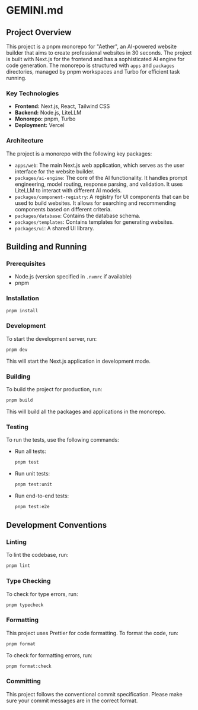 # GEMINI.md

## Project Overview

This project is a pnpm monorepo for "Aether", an AI-powered website builder that aims to create professional websites in 30 seconds. The project is built with Next.js for the frontend and has a sophisticated AI engine for code generation. The monorepo is structured with `apps` and `packages` directories, managed by pnpm workspaces and Turbo for efficient task running.

### Key Technologies

*   **Frontend:** Next.js, React, Tailwind CSS
*   **Backend:** Node.js, LiteLLM
*   **Monorepo:** pnpm, Turbo
*   **Deployment:** Vercel

### Architecture

The project is a monorepo with the following key packages:

*   `apps/web`: The main Next.js web application, which serves as the user interface for the website builder.
*   `packages/ai-engine`: The core of the AI functionality. It handles prompt engineering, model routing, response parsing, and validation. It uses LiteLLM to interact with different AI models.
*   `packages/component-registry`: A registry for UI components that can be used to build websites. It allows for searching and recommending components based on different criteria.
*   `packages/database`: Contains the database schema.
*   `packages/templates`: Contains templates for generating websites.
*   `packages/ui`: A shared UI library.

## Building and Running

### Prerequisites

*   Node.js (version specified in `.nvmrc` if available)
*   pnpm

### Installation

```bash
pnpm install
```

### Development

To start the development server, run:

```bash
pnpm dev
```

This will start the Next.js application in development mode.

### Building

To build the project for production, run:

```bash
pnpm build
```

This will build all the packages and applications in the monorepo.

### Testing

To run the tests, use the following commands:

*   Run all tests:
    ```bash
    pnpm test
    ```
*   Run unit tests:
    ```bash
    pnpm test:unit
    ```
*   Run end-to-end tests:
    ```bash
    pnpm test:e2e
    ```

## Development Conventions

### Linting

To lint the codebase, run:

```bash
pnpm lint
```

### Type Checking

To check for type errors, run:

```bash
pnpm typecheck
```

### Formatting

This project uses Prettier for code formatting. To format the code, run:

```bash
pnpm format
```

To check for formatting errors, run:

```bash
pnpm format:check
```

### Committing

This project follows the conventional commit specification. Please make sure your commit messages are in the correct format.
